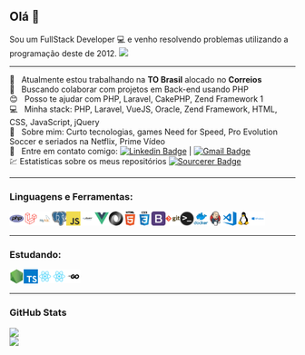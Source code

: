 ## Olá 👋
Sou um FullStack Developer :computer: e venho resolvendo problemas utilizando a programação deste de 2012. ![](https://komarev.com/ghpvc/?username=felipemjesus&style=flat-square)

---

:rocket:  &nbsp; Atualmente estou trabalhando na **TO Brasil** alocado no **Correios**
<br/>:purple_heart: &nbsp; Buscando colaborar com projetos em Back-end usando PHP
<br/>:blush: &nbsp; Posso te ajudar com PHP, Laravel, CakePHP, Zend Framework 1
<br/>:computer: &nbsp; Minha stack: PHP, Laravel, VueJS, Oracle, Zend Framework, HTML, CSS, JavaScript, jQuery
<br/>💬  &nbsp; Sobre mim: Curto tecnologias, games Need for Speed, Pro Evolution Soccer e seriados na Netflix, Prime Vídeo
<br/>:email: &nbsp; Entre em contato comigo: [![Linkedin Badge](https://img.shields.io/badge/-felipemjesus-blue?style=flat-square&logo=Linkedin&logoColor=white&link=https://www.linkedin.com/in/felipemjesus/)](https://www.linkedin.com/in/felipemjesus/) | [![Gmail Badge](https://img.shields.io/badge/-felipemjesus@gmail.com-c14438?style=flat-square&logo=Gmail&logoColor=white&link=mailto:felipemjesus@gmail.com)](mailto:felipemjesus@gmail.com)
<br/>:chart: Estatisticas sobre os meus repositórios [![Sourcerer Badge](https://img.shields.io/badge/-Sourcerer-blue?style=flat-square&logo=Sourcerer&logoColor=white&link=https://sourcerer.io/felipemjesus/)](https://sourcerer.io/felipemjesus/)

---

### Linguagens e Ferramentas:

<img height="25" align="left" src="https://raw.githubusercontent.com/github/explore/main/topics/php/php.png" title="PHP">
<img height="25" align="left" src="https://raw.githubusercontent.com/github/explore/main/topics/laravel/laravel.png" title="Laravel">
<img height="25" align="left" src="https://raw.githubusercontent.com/github/explore/main/topics/mysql/mysql.png" title="MySQL">
<img height="25" align="left" src="https://raw.githubusercontent.com/github/explore/main/topics/postgresql/postgresql.png" title="Postgres">
<img height="25" align="left" src="https://raw.githubusercontent.com/github/explore/main/topics/javascript/javascript.png" title="Javascript">
<img height="25" align="left" src="https://raw.githubusercontent.com/github/explore/main/topics/jquery/jquery.png" title="jQuery">
<img height="25" align="left" src="https://raw.githubusercontent.com/github/explore/main/topics/vue/vue.png" title="VueJS">
<img height="25" align="left" src="https://raw.githubusercontent.com/github/explore/main/topics/json/json.png" title="JSON">
<img height="25" align="left" src="https://raw.githubusercontent.com/github/explore/main/topics/html/html.png" title="HTML5">
<img height="25" align="left" src="https://raw.githubusercontent.com/github/explore/main/topics/css/css.png" title="CSS3">
<img height="25" align="left" src="https://raw.githubusercontent.com/github/explore/main/topics/bootstrap/bootstrap.png" title="Bootstrap">
<img height="25" align="left" src="https://raw.githubusercontent.com/github/explore/main/topics/git/git.png" title="Git">
<img height="25" align="left" src="https://raw.githubusercontent.com/github/explore/main/topics/terminal/terminal.png" title="Terminal">
<img height="25" align="left" src="https://raw.githubusercontent.com/github/explore/main/topics/docker/docker.png" title="Docker">
<img height="25" align="left" src="https://raw.githubusercontent.com/github/explore/main/topics/jenkins/jenkins.png" title="Jenkins">
<img height="25" align="left" src="https://raw.githubusercontent.com/github/explore/main/topics/visual-studio-code/visual-studio-code.png" title="Visual Studio Code">
<img height="25" align="left" src="https://raw.githubusercontent.com/github/explore/main/topics/linux/linux.png" title="Linux">
<img height="25" src="https://raw.githubusercontent.com/github/explore/main/topics/windows/windows.png" title="Windows">

---

### Estudando:

<img height="25" align="left" src="https://raw.githubusercontent.com/github/explore/main/topics/nodejs/nodejs.png" title="NodeJS">
<img height="25" align="left" src="https://raw.githubusercontent.com/github/explore/main/topics/typescript/typescript.png" title="Typescript">
<img height="25" align="left" src="https://raw.githubusercontent.com/github/explore/main/topics/react/react.png" title="React">
<img height="25" align="left" src="https://raw.githubusercontent.com/github/explore/main/topics/react-native/react-native.png" title="React Native">
<img height="25" src="https://raw.githubusercontent.com/github/explore/main/topics/go/go.png" title="Go">

---

### GitHub Stats

<img width="390" align="left" src="https://github-readme-stats.vercel.app/api/top-langs/?username=felipemjesus&hide=html&layout=compact" />
<img width="420" align="left" src="https://github-readme-stats.vercel.app/api?username=felipemjesus&theme=default" />

